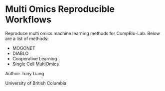 # Multi Omics Reproducible Workflows
Reproduce multi omics machine learning methods for CompBio-Lab. Below are a list of methods:
- MOGONET
- DIABLO
- Cooperative Learning
- Single Cell MultiOmics

Author: Tony Liang

University of British Columbia
